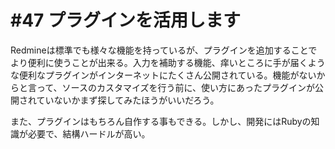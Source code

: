 # #47 プラグインを活用します

Redmineは標準でも様々な機能を持っているが、プラグインを追加することでより便利に使うことが出来る。入力を補助する機能、痒いところに手が届くような便利なプラグインがインターネットにたくさん公開されている。機能がないからと言って、ソースのカスタマイズを行う前に、使い方にあったプラグインが公開されていないかまず探してみたほうがいいだろう。

また、プラグインはもちろん自作する事もできる。しかし、開発にはRubyの知識が必要で、結構ハードルが高い。